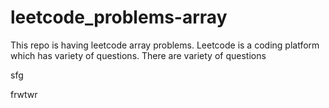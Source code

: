 # leetcode_problems-array
This repo is having leetcode array problems.
Leetcode is a coding platform which has variety of questions.
There are variety of questions

sfg

frwtwr
